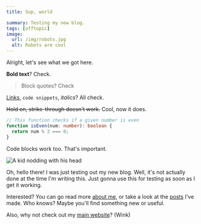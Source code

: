 ```yaml
---
title: Sup, world

summary: Testing my new blog.
tags: [offtopic]
image:
  url: /img/robots.jpg
  alt: Robots are cool
---
```


Alright, let's see what we got here.

**Bold text**? Check.

> Block quotes? Check

[Links](https://www.youtube.com/watch?v=dQw4w9WgXcQ), `code snippets`, _italics_? All check.

~~Hold on, strike-through doesn't work.~~ Cool, now it does.

```typescript
// This function checks if a given number is even
function isEven(num: number): boolean {
  return num % 2 === 0;
}
```

Code blocks work too. That's important.

![A kid nodding with his head](/img/thumbs_up.gif 'This is a caption.')

Oh, hello there! I was just testing out my new blog. Well, it's not actually done at the time I'm writing this. Just gonna use this for testing as soon as I get it working.

Interested? You can go read more [about me](/about), or take a look at the [posts](/posts) I've made. Who knows? Maybe you'll find something new or useful.

Also, why not check out my [main website](https://grazen0.github.io)? (Wink)

